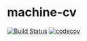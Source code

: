 # machine-cv

[![Build Status](https://travis-ci.org/icddex/machine-cv.svg?branch=master)](https://travis-ci.org/icddex/machine-cv) [![codecov](https://codecov.io/gh/icddex/machine-cv/branch/master/graph/badge.svg)](https://codecov.io/gh/icddex/machine-cv)